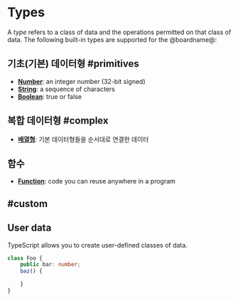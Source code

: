 # Types

A *type* refers to a class of data and the operations permitted on that class of data. The following built-in types are supported for the @boardname@:

## 기초(기본) 데이터형 #primitives

* **[Number](/types/number)**: an integer number (32-bit signed)
* **[String](/types/string)**: a sequence of characters
* **[Boolean](/types/boolean)**: true or false

## 복합 데이터형 #complex

* **[배열형](/types/array)**: 기본 데이터형들을 순서대로 연결한 데이터

## 함수

* **[Function](types/function)**: code you can reuse anywhere in a program 

## #custom

## User data

TypeScript allows you to create user-defined classes of data.

```typescript
class Foo {
    public bar: number;
    baz() {

    }
}
```